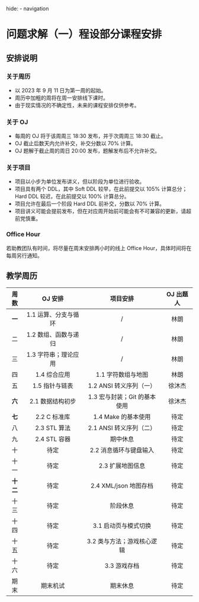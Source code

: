 hide:
    - navigation

# 问题求解（一）程设部分课程安排

## 安排说明

### 关于周历

+ 以 2023 年 9 月 11 日为第一周的起始。
+ 周历中加粗的周将在周一安排线下课时。
+ 由于现实情况的不确定性，未来的课程安排仅供参考。

### 关于 OJ

+ 每周的 OJ 将于该周周三 18:30 发布，并于次周周三 18:30 截止。
+ OJ 截止后数天内允许补交，补交分数以 70% 计算。
+ OJ 题解于截止周的周日 20:00 发布，题解发布后不允许补交。

### 关于项目

+ 项目以小步为单位发布讲义，但以阶段为单位进行验收。
+ 项目具有两个 DDL，其中 Soft DDL 较早，在此前提交以 105% 计算总分；Hard DDL 较迟，在此前提交以 100% 计算总分。
+ 项目允许在最后一个阶段 Hard DDL 前补交，分数以 70% 计算。
+ 项目讲义可能会提前发布，但在对应周开始前可能会有不可兼容的更新，请超前党慎重。

### Office Hour

若助教团队有时间，将尽量在周末安排两小时的线上 Office Hour，具体时间将在每周另行通知。

## 教学周历

| 周数 |         OJ 安排          |                    项目安排                     | OJ 出题人 |
| :--: | :----------------------: | :---------------------------------------------: | :-------: |
|  **一**  |   1.1 运算、分支与循环   |                     /                      |   林朗    |
|  二  |   1.2 数组、函数与递归   |                     /                      |   林朗    |
|  三  | 1.3 字符串；理论应用 |                     /                      |   林朗    |
|  四  |       1.4 综合应用       |               1.1 字符数组与地图                |   林朗    |
|  五  |      1.5 指针与链表      |               1.2 ANSI 转义序列（一）                |  徐沐杰   |
|  **六**  |     2.1 数据结构初步     | 1.3 宏与封装；Git 的基本使用                                |  徐沐杰   |
|  **七**  |       2.2 C 标准库       | 1.4 Make 的基本使用                            |   待定    |
|  八  |       2.3 STL 算法       |               2.1 ANSI 转义序列（二）                |   待定    |
|  九  |       2.4 STL 容器       |                    期中休息                     |   待定    |
|  十  |           待定           |             2.2 消息循环与键盘输入              |   待定    |
| 十一 |           待定           |                2.3 扩展地图信息                 |   待定    |
| **十二** |           待定           | 2.4 XML/json 地图存档                      |   待定    |
| 十三 |           待定           |                阶段休息                |   待定    |
| 十四 |           待定           |              3.1 启动页与模式切换               |   待定    |
| 十五 |           待定           |             3.2 类与方法；游戏核心逻辑              |   待定    |
| 十六 |           待定           |                  3.3 游戏存档                   |   待定    |
| 期末 |         期末机试         |             期末休息              |   待定    |


